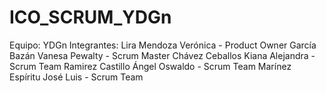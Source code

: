 # ICO_SCRUM_YDGn
Equipo: YDGn
Integrantes:
Lira Mendoza Verónica - Product Owner
García Bazán Vanesa Pewalty - Scrum Master
Chávez Ceballos Kiana Alejandra - Scrum Team
Ramirez Castillo Ángel Oswaldo - Scrum Team
Marínez Espíritu José Luis - Scrum Team
